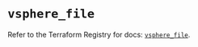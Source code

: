 # `vsphere_file`

Refer to the Terraform Registry for docs: [`vsphere_file`](https://registry.terraform.io/providers/hashicorp/vsphere/2.8.3/docs/resources/file).
